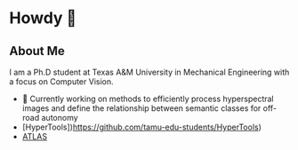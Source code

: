 # Howdy  👋

<!--
**antmedellin/antmedellin** is a ✨ _special_ ✨ repository because its `README.md` (this file) appears on your GitHub profile.

Here are some ideas to get you started:

- 🔭 I’m currently working on ...
- 🌱 I’m currently learning ...
- 👯 I’m looking to collaborate on ...
- 🤔 I’m looking for help with ...
- 💬 Ask me about ...
- 📫 How to reach me: ...
- 😄 Pronouns: ...
- ⚡ Fun fact: ...
-->

## About Me
I am a Ph.D student at Texas A&M University in Mechanical Engineering with a focus on Computer Vision. 
- 🔭 Currently working on methods to efficiently process hyperspectral images and define the relationship between semantic classes for off-road autonomy 
- [HyperTools])https://github.com/tamu-edu-students/HyperTools)
- [ATLAS](https://github.com/tamu-edu/ORATOR-ATLAS)
